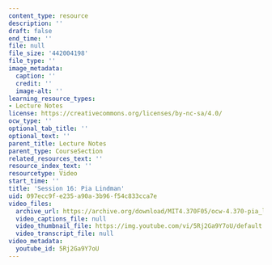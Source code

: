```yaml
---
content_type: resource
description: ''
draft: false
end_time: ''
file: null
file_size: '442004198'
file_type: ''
image_metadata:
  caption: ''
  credit: ''
  image-alt: ''
learning_resource_types:
- Lecture Notes
license: https://creativecommons.org/licenses/by-nc-sa/4.0/
ocw_type: ''
optional_tab_title: ''
optional_text: ''
parent_title: Lecture Notes
parent_type: CourseSection
related_resources_text: ''
resource_index_text: ''
resourcetype: Video
start_time: ''
title: 'Session 16: Pia Lindman'
uid: 097ecc9f-e235-a90a-3b96-f54c833cca7e
video_files:
  archive_url: https://archive.org/download/MIT4.370F05/ocw-4.370-pia_lindman-07nov2005-220k_512kb.mp4
  video_captions_file: null
  video_thumbnail_file: https://img.youtube.com/vi/5Rj2Ga9Y7oU/default.jpg
  video_transcript_file: null
video_metadata:
  youtube_id: 5Rj2Ga9Y7oU
---
```

